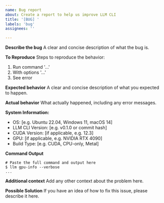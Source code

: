 ```yaml
---
name: Bug report
about: Create a report to help us improve LLM CLI
title: '[BUG] '
labels: 'bug'
assignees: ''

---
```


**Describe the bug**
A clear and concise description of what the bug is.

**To Reproduce**
Steps to reproduce the behavior:
1. Run command '...'
2. With options '...'
3. See error

**Expected behavior**
A clear and concise description of what you expected to happen.

**Actual behavior**
What actually happened, including any error messages.

**System Information:**
 - OS: [e.g. Ubuntu 22.04, Windows 11, macOS 14]
 - LLM CLI Version: [e.g. v0.1.0 or commit hash]
 - CUDA Version: [if applicable, e.g. 12.3]
 - GPU: [if applicable, e.g. NVIDIA RTX 4090]
 - Build Type: [e.g. CUDA, CPU-only, Metal]

**Command Output**
```
# Paste the full command and output here
$ llm gpu-info --verbose
...
```

**Additional context**
Add any other context about the problem here.

**Possible Solution**
If you have an idea of how to fix this issue, please describe it here.